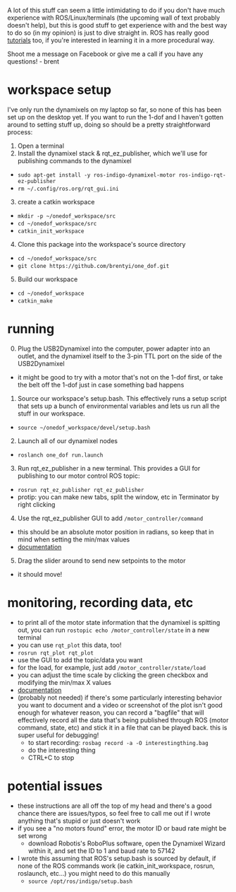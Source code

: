 A lot of this stuff can seem a little intimidating to do if you don't have much experience with ROS/Linux/terminals (the upcoming wall of text probably doesn't help), but this is good stuff to get experience with and the best way to do so (in my opinion) is just to dive straight in. ROS has really good [tutorials](http://wiki.ros.org/ROS/Tutorials) too, if you're interested in learning it in a more procedural way.

Shoot me a message on Facebook or give me a call if you have any questions! - brent

# workspace setup
I've only run the dynamixels on my laptop so far, so none of this has been set up on the desktop yet. If you want to run the 1-dof and I haven't gotten around to setting stuff up, doing so should be a pretty straightforward process:
1. Open a terminal
2. Install the dynamixel stack & rqt_ez_publisher, which we'll use for publishing commands to the dynamixel
 - `sudo apt-get install -y ros-indigo-dynamixel-motor ros-indigo-rqt-ez-publisher`
 - `rm ~/.config/ros.org/rqt_gui.ini`
3.  create a catkin workspace
- ``mkdir -p ~/onedof_workspace/src``
- ``cd ~/onedof_workspace/src``
- ``catkin_init_workspace``
4. Clone this package into the workspace's source directory
 - ``cd ~/onedof_workspace/src``
 - ``git clone https://github.com/brentyi/one_dof.git``
5. Build our workspace
 - ``cd ~/onedof_workspace``
 - ``catkin_make``

# running
0. Plug the USB2Dynamixel into the computer, power adapter into an outlet, and the dynamixel itself to the 3-pin TTL port on the side of the USB2Dynamixel
 - it might be good to try with a motor that's not on the 1-dof first, or take the belt off the 1-dof just in case something bad happens
1. Source our workspace's setup.bash. This effectively runs a setup script that sets up a bunch of environmental variables and lets us run all the stuff in our workspace.
 - ``source ~/onedof_workspace/devel/setup.bash``
2. Launch all of our dynamixel nodes
 - ``roslanch one_dof run.launch``
3. Run rqt_ez_publisher in a new terminal. This provides a GUI for publishing to our motor control ROS topic:
 - ``rosrun rqt_ez_publisher rqt_ez_publisher``
 - protip: you can make new tabs, split the window, etc in Terminator by right clicking
4. Use the rqt_ez_publisher GUI to add `/motor_controller/command` 
 - this should be an absolute motor position in radians, so keep that in mind when setting the min/max values
 - [documentation](http://wiki.ros.org/rqt_ez_publisher)
5. Drag the slider around to send new setpoints to the motor
 - it should move!

# monitoring, recording data, etc
- to print all of the motor state information that the dynamixel is spitting out, you can run `rostopic echo /motor_controller/state` in a new terminal
- you can use `rqt_plot` this data, too!
 - `rosrun rqt_plot rqt_plot`
  - use the GUI to add the topic/data you want
  - for the load, for example, just add `/motor_controller/state/load`
 - you can adjust the time scale by clicking the green checkbox and modifying the min/max X values
 - [documentation](http://wiki.ros.org/rqt_plot)
- (probably not needed) if there's some particularly interesting behavior you want to document and a video or screenshot of the plot isn't good enough for whatever reason, you can record a "bagfile" that will effectively record all the data that's being published through ROS (motor command, state, etc) and stick it in a file that can be played back. this is super useful for debugging!
  - to start recording: ``rosbag record -a -O interestingthing.bag``
  - do the interesting thing
  - CTRL+C to stop

# potential issues
- these instructions are all off the top of my head and there's a good chance there are issues/typos, so feel free to call me out if I wrote anything that's stupid or just doesn't work
- if you see a "no motors found" error, the motor ID or baud rate might be set wrong
  - download Robotis's RoboPlus software, open the Dynamixel Wizard within it, and set the ID to 1 and baud rate to 57142
- I wrote this assuming that ROS's setup.bash is sourced by default, if none of the ROS commands work (ie catkin_init_workspace, rosrun, roslaunch, etc...) you might need to do this manually
  - ``source /opt/ros/indigo/setup.bash``
